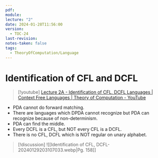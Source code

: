 ```yaml
---
pdf: 
module: 
lecture: "2"
date: 2024-01-28T11:56:00
version:
  - TOC-24
last-revision: 
notes-taken: false
tags:
  - TheoryOfComputation/Language
---
```

# Identification of CFL and DCFL
> [!youtube] 
> [Lecture 2A - Identification of CFL, DCFL Languages | Context Free Languages | Theory of Computation - YouTube](https://www.youtube.com/watch?v=zDYKTmaCGFk)

- PDA cannot do forward matching.
- There are languages which DPDA cannot recognize but PDA can recognize because of non-determinism.
- PDA can find the middle.
- Every DCFL is a CFL, but NOT every CFL is a DCFL.
- There is no CFL, DCFL which is NOT regular on unary alphabet.

> [!discussion] 
> ![[Identification of CFL, DCFL-20240129203107033.webp|Pg. 158]]

